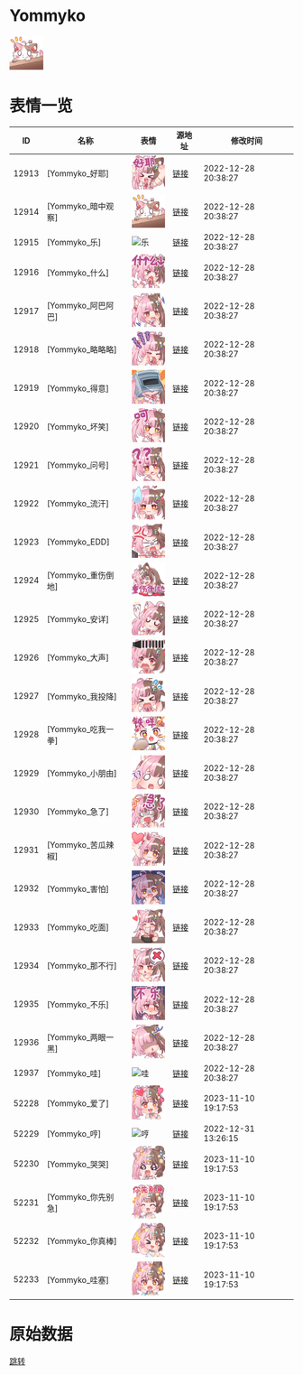# Yommyko

<img src="./cover.png" height="60" alt="cover" />

# 表情一览

|ID|名称|表情|源地址|修改时间|
|----|----|----|----|----|
|12913|[Yommyko_好耶]|<img src="./pic/012913_%5BYommyko_好耶%5D.png" height="60" alt="好耶"/>|[链接](https://i0.hdslb.com/bfs/garb/item/6371b84101a546821109d3342fdb85adf88ca3bc.png)|2022-12-28 20:38:27|
|12914|[Yommyko_暗中观察]|<img src="./pic/012914_%5BYommyko_暗中观察%5D.png" height="60" alt="暗中观察"/>|[链接](https://i0.hdslb.com/bfs/garb/item/fe10b52aca24b9291785d156f97d2d1d18c16724.png)|2022-12-28 20:38:27|
|12915|[Yommyko_乐]|<img src="./pic/012915_%5BYommyko_乐%5D.png" height="60" alt="乐"/>|[链接](https://i0.hdslb.com/bfs/garb/item/a99d41ec0e81f04646edb5ba29afdfa35691b295.png)|2022-12-28 20:38:27|
|12916|[Yommyko_什么]|<img src="./pic/012916_%5BYommyko_什么%5D.png" height="60" alt="什么"/>|[链接](https://i0.hdslb.com/bfs/garb/item/8cb9b0676df658b2313f01fc2ce36ecf62332ba7.png)|2022-12-28 20:38:27|
|12917|[Yommyko_阿巴阿巴]|<img src="./pic/012917_%5BYommyko_阿巴阿巴%5D.png" height="60" alt="阿巴阿巴"/>|[链接](https://i0.hdslb.com/bfs/garb/item/1c0f4f36d94efb45c3c397431f4ac48b92428178.png)|2022-12-28 20:38:27|
|12918|[Yommyko_略略略]|<img src="./pic/012918_%5BYommyko_略略略%5D.png" height="60" alt="略略略"/>|[链接](https://i0.hdslb.com/bfs/garb/item/034e2c5df12173be1abaab56cc28f6ffeb49ddd8.png)|2022-12-28 20:38:27|
|12919|[Yommyko_得意]|<img src="./pic/012919_%5BYommyko_得意%5D.png" height="60" alt="得意"/>|[链接](https://i0.hdslb.com/bfs/garb/item/e078c0e022684662dbc6ab124081742c708ec09a.png)|2022-12-28 20:38:27|
|12920|[Yommyko_坏笑]|<img src="./pic/012920_%5BYommyko_坏笑%5D.png" height="60" alt="坏笑"/>|[链接](https://i0.hdslb.com/bfs/garb/item/34f4c43729a06d282f59139dc8cc6a636c0f11d8.png)|2022-12-28 20:38:27|
|12921|[Yommyko_问号]|<img src="./pic/012921_%5BYommyko_问号%5D.png" height="60" alt="问号"/>|[链接](https://i0.hdslb.com/bfs/garb/item/fbcf3a95891de12ec71371dcd0fc18d9624d1fe2.png)|2022-12-28 20:38:27|
|12922|[Yommyko_流汗]|<img src="./pic/012922_%5BYommyko_流汗%5D.png" height="60" alt="流汗"/>|[链接](https://i0.hdslb.com/bfs/garb/item/eebbdb90571b6aeadf84a79c17bce52b93d2d526.png)|2022-12-28 20:38:27|
|12923|[Yommyko_EDD]|<img src="./pic/012923_%5BYommyko_EDD%5D.png" height="60" alt="EDD"/>|[链接](https://i0.hdslb.com/bfs/garb/item/fb6640a210aa38bdab1454a6198f66f8b48071fa.png)|2022-12-28 20:38:27|
|12924|[Yommyko_重伤倒地]|<img src="./pic/012924_%5BYommyko_重伤倒地%5D.png" height="60" alt="重伤倒地"/>|[链接](https://i0.hdslb.com/bfs/garb/item/4cef9210f5f4fc0cca0fc04f37d1b6c06036be66.png)|2022-12-28 20:38:27|
|12925|[Yommyko_安详]|<img src="./pic/012925_%5BYommyko_安详%5D.png" height="60" alt="安详"/>|[链接](https://i0.hdslb.com/bfs/garb/item/e9fec7361f87bd23d62cb5a72d5932fb230d17de.png)|2022-12-28 20:38:27|
|12926|[Yommyko_大声]|<img src="./pic/012926_%5BYommyko_大声%5D.png" height="60" alt="大声"/>|[链接](https://i0.hdslb.com/bfs/garb/item/be9db9d9fdea9deb75191ab00df0feafdd780801.png)|2022-12-28 20:38:27|
|12927|[Yommyko_我投降]|<img src="./pic/012927_%5BYommyko_我投降%5D.png" height="60" alt="我投降"/>|[链接](https://i0.hdslb.com/bfs/garb/item/67d9db588dbcf2377d13101f2b622d54166ff163.png)|2022-12-28 20:38:27|
|12928|[Yommyko_吃我一拳]|<img src="./pic/012928_%5BYommyko_吃我一拳%5D.png" height="60" alt="吃我一拳"/>|[链接](https://i0.hdslb.com/bfs/garb/item/09a236c44d04c38b15b8be07f8dc121617ec75e8.png)|2022-12-28 20:38:27|
|12929|[Yommyko_小朋由]|<img src="./pic/012929_%5BYommyko_小朋由%5D.png" height="60" alt="小朋由"/>|[链接](https://i0.hdslb.com/bfs/garb/item/f5ed329f818b24ef4ed324a1c389ea73477af899.png)|2022-12-28 20:38:27|
|12930|[Yommyko_急了]|<img src="./pic/012930_%5BYommyko_急了%5D.png" height="60" alt="急了"/>|[链接](https://i0.hdslb.com/bfs/garb/item/5cec04299067505f7c56613ccaa15e644d7c4a45.png)|2022-12-28 20:38:27|
|12931|[Yommyko_苦瓜辣椒]|<img src="./pic/012931_%5BYommyko_苦瓜辣椒%5D.png" height="60" alt="苦瓜辣椒"/>|[链接](https://i0.hdslb.com/bfs/garb/item/b7886bca9384dd3927fe39cc97e3c37a3d69638f.png)|2022-12-28 20:38:27|
|12932|[Yommyko_害怕]|<img src="./pic/012932_%5BYommyko_害怕%5D.png" height="60" alt="害怕"/>|[链接](https://i0.hdslb.com/bfs/garb/item/25c12f748047e267b5fdde1de9e85abfe25dd9c6.png)|2022-12-28 20:38:27|
|12933|[Yommyko_吃面]|<img src="./pic/012933_%5BYommyko_吃面%5D.png" height="60" alt="吃面"/>|[链接](https://i0.hdslb.com/bfs/garb/item/2cdcee8dd700124e008cb857360e23a5199e05e7.png)|2022-12-28 20:38:27|
|12934|[Yommyko_那不行]|<img src="./pic/012934_%5BYommyko_那不行%5D.png" height="60" alt="那不行"/>|[链接](https://i0.hdslb.com/bfs/garb/item/ee207aa88babd00266387c418f9fd8d0d94460c6.png)|2022-12-28 20:38:27|
|12935|[Yommyko_不乐]|<img src="./pic/012935_%5BYommyko_不乐%5D.png" height="60" alt="不乐"/>|[链接](https://i0.hdslb.com/bfs/garb/item/aa97d97a2a748abc36d1018e3c9c34594408ba96.png)|2022-12-28 20:38:27|
|12936|[Yommyko_两眼一黑]|<img src="./pic/012936_%5BYommyko_两眼一黑%5D.png" height="60" alt="两眼一黑"/>|[链接](https://i0.hdslb.com/bfs/garb/item/2c605178076cbe48d081095b0968287059a10b9a.png)|2022-12-28 20:38:27|
|12937|[Yommyko_哇]|<img src="./pic/012937_%5BYommyko_哇%5D.png" height="60" alt="哇"/>|[链接](https://i0.hdslb.com/bfs/garb/item/6faaa0afc31470228e74f4b2ba4698dae92986e2.png)|2022-12-28 20:38:27|
|52228|[Yommyko_爱了]|<img src="./pic/052228_%5BYommyko_爱了%5D.png" height="60" alt="爱了"/>|[链接](https://i0.hdslb.com/bfs/emote/98b72d8a46a2e49fe2f6ff28423c701788843750.png)|2023-11-10 19:17:53|
|52229|[Yommyko_哼]|<img src="./pic/052229_%5BYommyko_哼%5D.png" height="60" alt="哼"/>|[链接](https://i0.hdslb.com/bfs/emote/115f4cf72b8da4f0697a7835c30a159cb220e049.png)|2022-12-31 13:26:15|
|52230|[Yommyko_哭哭]|<img src="./pic/052230_%5BYommyko_哭哭%5D.png" height="60" alt="哭哭"/>|[链接](https://i0.hdslb.com/bfs/emote/5aefdf016ba97f134874e8374255ea62b66c078e.png)|2023-11-10 19:17:53|
|52231|[Yommyko_你先别急]|<img src="./pic/052231_%5BYommyko_你先别急%5D.png" height="60" alt="你先别急"/>|[链接](https://i0.hdslb.com/bfs/emote/155d303a6507da89998e237e703afdec6afafd47.png)|2023-11-10 19:17:53|
|52232|[Yommyko_你真棒]|<img src="./pic/052232_%5BYommyko_你真棒%5D.png" height="60" alt="你真棒"/>|[链接](https://i0.hdslb.com/bfs/emote/887d006682b5341572b38a0c7579056d577ca8ac.png)|2023-11-10 19:17:53|
|52233|[Yommyko_哇塞]|<img src="./pic/052233_%5BYommyko_哇塞%5D.png" height="60" alt="哇塞"/>|[链接](https://i0.hdslb.com/bfs/emote/8152c1ce7ee1f7aeddf3bdf650fc747da8c073f6.png)|2023-11-10 19:17:53|

# 原始数据

[跳转](./raw.json)

